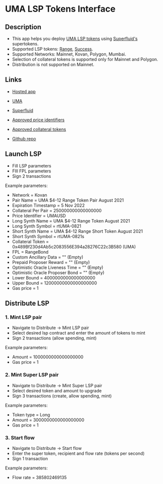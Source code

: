 # UMA LSP Tokens Interface

## Description

- This app helps you deploy [UMA LSP tokens](https://docs.umaproject.org/synthetic-tokens/long-short-pair) using [Superfluid's](https://docs.superfluid.finance/superfluid/protocol-tutorials/super-tokens) supertokens.
- Supported LSP tokens: [Range](https://docs.umaproject.org/range-tokens/summary), [Success](https://docs.umaproject.org/success-tokens/summary).
- Supported Networks: Mainnet, Kovan, Polygon, Mumbai.
- Selection of collateral tokens is supported only for Mainnet and Polygon.
- Distribution is not supported on Mainnet.

## Links

- [Hosted app](https://uma-lsp-interface.vercel.app)

- [UMA](https://umaproject.org)

- [Superfluid](https://www.superfluid.finance)

- [Approved price identifiers](https://docs.umaproject.org/uma-tokenholders/approved-price-identifiers)

- [Approved collateral tokens](https://docs.umaproject.org/uma-tokenholders/approved-collateral-currencies)

- [Github repo](https://github.com/radchukd/uma-lsp-interface)

## Launch LSP

- Fill LSP parameters
- FIll FPL parameters
- Sign 2 transactions

Example parameters:

- Network = Kovan
- Pair Name = UMA $4-12 Range Token Pair August 2021
- Expiration Timestamp = 5 Nov 2022
- Collateral Per Pair = 250000000000000000
- Price Identifier = UMAUSD
- Long Synth Name = UMA $4-12 Range Token August 2021
- Long Synth Symbol = rtUMA-0821
- Short Synth Name = UMA $4-12 Range Short Token August 2021
- Short Synth Symbol = rtUMA-0821s
- Collateral Token = 0x489Bf230d4Ab5c2083556E394a28276C22c3B580 (UMA)
- FPL = RangeBond
- Custom Ancillary Data = "" (Empty)
- Prepaid Proposer Reward = "" (Empty)
- Optimistic Oracle Liveness Time = "" (Empty)
- Optimistic Oracle Proposer Bond = "" (Empty)
- Lower Bound = 4000000000000000000
- Upper Bound = 12000000000000000000
- Gas price = 1

## Distribute LSP

### 1. Mint LSP pair

- Navigate to Distribute -> Mint LSP pair
- Select desired lsp contract and enter the amount of tokens to mint
- Sign 2 transactions (allow spending, mint)

Example parameters:

- Amount = 1000000000000000000
- Gas price = 1

### 2. Mint Super LSP pair

- Navigate to Distribute -> Mint Super LSP pair
- Select desired token and amount to upgrade
- Sign 3 transactions (create, allow spending, mint)

Example parameters:

- Token type = Long
- Amount = 3000000000000000000
- Gas price = 1

### 3. Start flow

- Navigate to Distribute -> Start flow
- Enter the super token, recipient and flow rate (tokens per second)
- Sign 1 transaction

Example parameters:

- Flow rate = 385802469135
